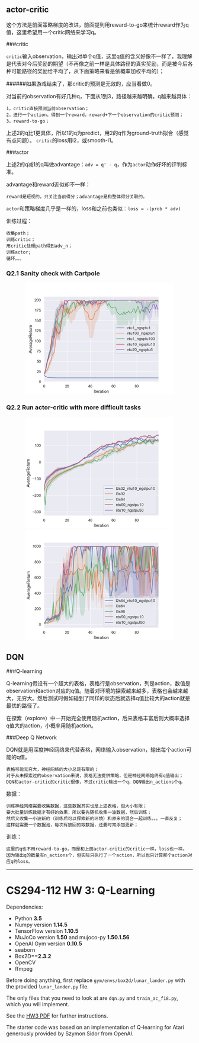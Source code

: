 ## actor-critic

这个方法是前面策略梯度的改进，前面提到用reward-to-go来统计reward作为q值，这里希望用一个critic网络来学习q。

###critic

`critic`输入observation，输出对单个q值，这里q值的含义好像不一样了，我理解是代表对今后奖励的期望（不再像之前一样是具体路径的真实奖励，而是被今后各种可能路径的奖励给平均了，从下面策略来看是依概率加权平均的）；

######如果游戏结束了，那critic的预测是无效的，应当看做0。

对当前的observation有好几种q，下面从1到3，路径越来越明确，q越来越具体：

    1，critic直接预测当前observation；
    2，进行一个action，得到一个reward，reward+下一个observation的critic预测；
    3，reward-to-go；

上述2的q比1更具体，所以1的q为predict，用2的q作为ground-truth拟合（感觉有点问题）。
`critic`的loss用l2，或smooth-l1。

###actor

上述2的q减1的q叫做advantage：`adv = q' - q`，作为`actor`动作好坏的评判标准。

advantage和reward近似却不一样：

    reward是短视的，只关注当前得分；advantage是和整体得分关联的。

`actor`和策略梯度几乎是一样的，loss和之前也类似：`loss = -(prob * adv)`

训练过程：

    收集path；
    训练critic；
    用critic处理path得到adv_n；
    训练actor;
    循环。。。

### Q2.1 Sanity check with Cartpole

<div align=center> <img src="./data/CartPole-v0(ntu-ngsptu).png" height="300px"> </div>

### Q2.2 Run actor-critic with more difficult tasks

<div align=center>
<img src="./data/HalfCheetah-v2(ntu-ngsptu).png.png" height="300px">
<img src="./data/InvertedPendulum-v2(ntu-ngsptu).png" height="300px">
</div>

## DQN

###Q-learning

Q-learning假设有一个超大的表格，表格行是observation，列是action，数值是observation和action对应的q值。随着对环境的探索越来越多，表格也会越来越大，无穷大。然后测试时假如碰到了同样的状态后就选择q值比较大的action就是最优的路径了。

在探索（explore）中一开始完全使用随机action，后来表格丰富后则大概率选择q值大的action，小概率用随机action。

###Deep Q Network

DQN就是用深度神经网络来代替表格，网络输入observation，输出每个action可能的q值。

    表格可能无穷大，神经网络的大小总是有限的；
    对于从未探索过的observation来说，表格无法提供策略，但是神经网络始终有q值输出；
    DQN和actor-critic的critic很像，不过critic输出一个q，DQN输出n_actions个q。

数据：

    训练神经网络需要收集数据，这些数据其实也是上述表格，但大小有限；
    要大批量训练数据才有好的效果，所以要先随机收集一波数据，然后训练；
    然后又收集一小波新的（训练后可以探索新的环境）和原来的混合一起训练。。。一直反复；
    这样就需要一个数据池，每次有放回的取数据，还要时常添加更新；

训练：

    这里的q也不用reward-to-go，而是和上面actor-critic的critic一样，loss也一样。
    因为输出q的数量有n_actions个，但实际只执行了一个action，所以也只计算那个action对应q的loss。

------------

# CS294-112 HW 3: Q-Learning

Dependencies:
 * Python **3.5**
 * Numpy version **1.14.5**
 * TensorFlow version **1.10.5**
 * MuJoCo version **1.50** and mujoco-py **1.50.1.56**
 * OpenAI Gym version **0.10.5**
 * seaborn
 * Box2D==**2.3.2**
 * OpenCV
 * ffmpeg

Before doing anything, first replace `gym/envs/box2d/lunar_lander.py` with the provided `lunar_lander.py` file.

The only files that you need to look at are `dqn.py` and `train_ac_f18.py`, which you will implement.

See the [HW3 PDF](http://rail.eecs.berkeley.edu/deeprlcourse/static/homeworks/hw3.pdf) for further instructions.

The starter code was based on an implementation of Q-learning for Atari generously provided by Szymon Sidor from OpenAI.
